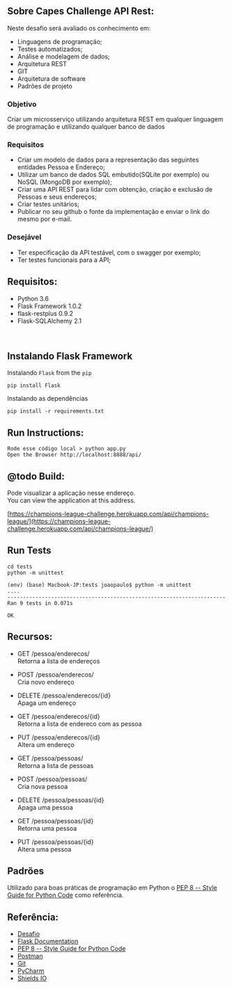 


<p align="center">
  <a href="https://github.com/joaopaulolndev/">
    <img alt="" src="https://scba.capes.gov.br/scba/img/logo-capes-full-hor.png">
  </a>
</p>

## Sobre Capes Challenge API Rest:

Neste desafio será avaliado os conhecimento em:
- Linguagens de programação;
- Testes automatizados;
- Análise e modelagem de dados;
- Arquitetura REST
- GIT
- Arquitetura de software
- Padrões de projeto

### Objetivo

Criar um microsserviço utilizando arquitetura REST em qualquer linguagem de programação e utilizando qualquer banco de dados

### Requisitos

- Criar um modelo de dados para a representação das seguintes entidades Pessoa e Endereço;
- Utilizar um banco de dados SQL embutido(SQLite por exemplo) ou NoSQL (MongoDB por exemplo); 
- Criar uma API REST para lidar com obtenção, criação e exclusão de Pessoas e seus endereços;
- Criar testes unitários;
- Publicar no seu github o fonte da implementação e enviar o link do mesmo por e-mail.

### Desejável

- Ter especificação da API testável, com o swagger por exemplo;
- Ter testes funcionais para a API;

## Requisitos:
   * Python 3.6
   * Flask Framework 1.0.2
   * flask-restplus 0.9.2
   * Flask-SQLAlchemy 2.1

   
<p align="center">
  <img alt="" src="https://img.shields.io/badge/python-3.5%20%7C%203.6%20%7C%203.7-blue.svg">
  <img src="https://img.shields.io/badge/size-76%20kB-green.svg" alt="">
  <img src="https://img.shields.io/badge/license-MIT-000.svg" alt="">
  <img src="https://img.shields.io/badge/Flask%20Framework-1.0.2-red.svg" alt="">
  <img src="https://img.shields.io/badge/platform-linux--64%20%7C%20win--32%20%7C%20osx--64%20%7C%20win--64-lightgrey.svg" alt="">
</p>
   
## Instalando Flask Framework

Instalando `Flask` from the `pip`

```
pip install Flask
```

Instalando as dependências

```
pip install -r requirements.txt
```
    
## Run Instructions:
    Rode esse código local > python app.py 
    Open the Browser http://localhost:8888/api/
       

## @todo Build:

   Pode visualizar a aplicação nesse endereço. <br/>
   You can view the application at this address.

   [https://champions-league-challenge.herokuapp.com/api/champions-league/](https://champions-league-challenge.herokuapp.com/api/champions-league/)

## Run Tests
```
cd tests
python -m unittest

(env) (base) Macbook-JP:tests joaopaulo$ python -m unittest
....
----------------------------------------------------------------------
Ran 9 tests in 0.071s

OK
```

## Recursos:

* GET /pessoa/enderecos/ 
<br/>Retorna a lista de endereços
* POST /pessoa/enderecos/ 
<br/>Cria novo endereço
* DELETE /pessoa/enderecos/{id} 
<br/>Apaga um endereço
* GET /pessoa/enderecos/{id} 
<br/>Retorna a lista de endereco com as pessoa
* PUT /pessoa/enderecos/{id} 
<br/>Altera um endereço

* GET /pessoa/pessoas/ 
<br/>Retorna a lista de pessoas
* POST /pessoa/pessoas/ 
<br/>Cria nova pessoa
* DELETE /pessoa/pessoas/{id} 
<br/>Apaga uma pessoa
* GET /pessoa/pessoas/{id} 
<br/>Retorna uma pessoa
* PUT /pessoa/pessoas/{id} 
<br/>Altera uma pessoa
   
## Padrões 
Utilizado para boas práticas de programação em Python o 
[PEP 8 -- Style Guide for Python Code](https://www.python.org/dev/peps/pep-0008/) como referência.  
    
## Referência:
   - [Desafio](https://github.com/harryssongilgamesh/selecao-2019)
   - [Flask Documentation](http://flask.pocoo.org/docs/1.0/)
   - [PEP 8 -- Style Guide for Python Code](https://www.python.org/dev/peps/pep-0008/)
   - [Postman](https://www.getpostman.com/)
   - [Git](https://git-scm.com/)
   - [PyCharm](https://www.jetbrains.com/pycharm/)
   - [Shields IO](https://shields.io/#/)

